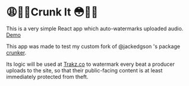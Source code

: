 # 😩☝🏽Crunk It 😳👊🏽

This is a very simple React app which auto-watermarks uploaded audio. [Demo](https://stark-plains-38840.herokuapp.com/)

This app was made to test my custom fork of @jackedgson 's package [crunker](https://github.com/jackedgson/crunker). 

Its logic will be used at [Trakz.co](http://trakz.co) to watermark every beat a producer uploads to the site, so that their public-facing content is at least immediately protected from theft.

